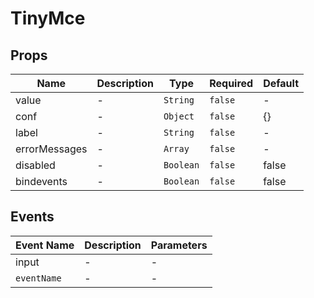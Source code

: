 # TinyMce

## Props

<!-- @vuese:TinyMce:props:start -->
|Name|Description|Type|Required|Default|
|---|---|---|---|---|
|value|-|`String`|`false`|-|
|conf|-|`Object`|`false`|{}|
|label|-|`String`|`false`|-|
|errorMessages|-|`Array`|`false`|-|
|disabled|-|`Boolean`|`false`|false|
|bindevents|-|`Boolean`|`false`|false|

<!-- @vuese:TinyMce:props:end -->


## Events

<!-- @vuese:TinyMce:events:start -->
|Event Name|Description|Parameters|
|---|---|---|
|input|-|-|
|`eventName`|-|-|

<!-- @vuese:TinyMce:events:end -->


